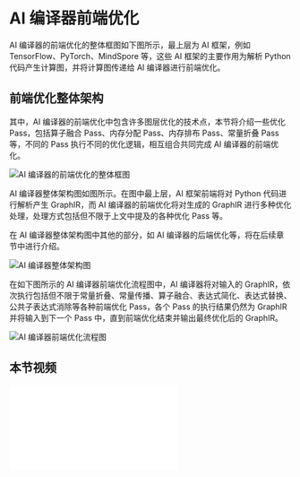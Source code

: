 <!--Copyright © 适用于[License](https://github.com/chenzomi12/AISystem)版权许可-->

# AI 编译器前端优化

AI 编译器的前端优化的整体框图如下图所示，最上层为 AI 框架，例如 TensorFlow、PyTorch、MindSpore 等，这些 AI 框架的主要作用为解析 Python 代码产生计算图，并将计算图传递给 AI 编译器进行前端优化。

## 前端优化整体架构

其中，AI 编译器的前端优化中包含许多图层优化的技术点，本节将介绍一些优化 Pass，包括算子融合 Pass、内存分配 Pass、内存排布 Pass、常量折叠 Pass 等，不同的 Pass 执行不同的优化逻辑，相互组合共同完成 AI 编译器的前端优化。

![AI 编译器的前端优化的整体框图](../../imageswtf/03Compiler-03Frontend-images-01Introduction01.png)

AI 编译器整体架构图如图所示。在图中最上层，AI 框架前端将对 Python 代码进行解析产生 GraphIR，而 AI 编译器的前端优化将对生成的 GraphIR 进行多种优化处理，处理方式包括但不限于上文中提及的各种优化 Pass 等。

在 AI 编译器整体架构图中其他的部分，如 AI 编译器的后端优化等，将在后续章节中进行介绍。

![AI 编译器整体架构图](../../imageswtf/03Compiler-03Frontend-images-01Introduction02.png)

在如下图所示的 AI 编译器前端优化流程图中，AI 编译器将对输入的 GraphIR，依次执行包括但不限于常量折叠、常量传播、算子融合、表达式简化、表达式替换、公共子表达式消除等各种前端优化 Pass，各个 Pass 的执行结果仍然为 GraphIR 并将输入到下一个 Pass 中，直到前端优化结束并输出最终优化后的 GraphIR。

![AI 编译器前端优化流程图](../../imageswtf/03Compiler-03Frontend-images-01introduction03.png)

## 本节视频

<html>
<iframe src="//player.bilibili.com/player.html?isOutside=true&aid=263727934&bvid=BV1ne411w7n2&cid=922979928&p=1" scrolling="no" border="0" frameborder="no" framespacing="0" allowfullscreen="true"></iframe>
</html>
